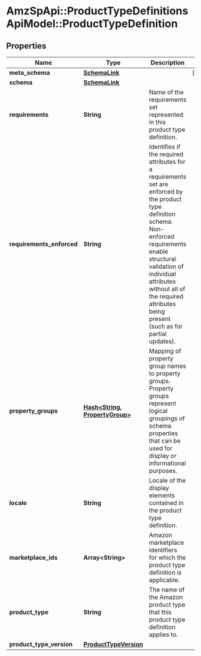 # AmzSpApi::ProductTypeDefinitionsApiModel::ProductTypeDefinition

## Properties
Name | Type | Description | Notes
------------ | ------------- | ------------- | -------------
**meta_schema** | [**SchemaLink**](SchemaLink.md) |  | [optional] 
**schema** | [**SchemaLink**](SchemaLink.md) |  | 
**requirements** | **String** | Name of the requirements set represented in this product type definition. | 
**requirements_enforced** | **String** | Identifies if the required attributes for a requirements set are enforced by the product type definition schema. Non-enforced requirements enable structural validation of individual attributes without all of the required attributes being present (such as for partial updates). | 
**property_groups** | [**Hash&lt;String, PropertyGroup&gt;**](PropertyGroup.md) | Mapping of property group names to property groups. Property groups represent logical groupings of schema properties that can be used for display or informational purposes. | 
**locale** | **String** | Locale of the display elements contained in the product type definition. | 
**marketplace_ids** | **Array&lt;String&gt;** | Amazon marketplace identifiers for which the product type definition is applicable. | 
**product_type** | **String** | The name of the Amazon product type that this product type definition applies to. | 
**product_type_version** | [**ProductTypeVersion**](ProductTypeVersion.md) |  | 


